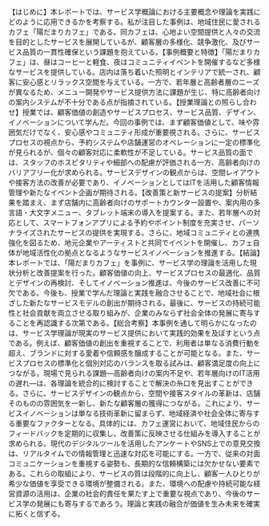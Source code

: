 【はじめに】本レポートでは、サービス学概論における主要概念や理論を実践にどのように応用できるかを考察する。私が注目した事例は、地域住民に愛されるカフェ「陽だまりカフェ」である。同カフェは、心地よい空間提供と人々の交流を目的としたサービスを展開しているが、顧客層の多様化、競争激化、及びサービス品質の一貫性確保という課題を抱えている。【事例概要と特徴】「陽だまりカフェ」は、昼はコーヒーと軽食、夜はコミュニティイベントを開催するなど多様なサービスを提供している。店内は落ち着いた照明とインテリアで統一され、顧客に安心感とリラックス空間を与えている。一方で、若年層と高齢者層のニーズが異なるため、メニュー開発やサービス提供方法に課題が生じ、特に高齢者向けの案内システムが不十分である点が指摘されている。【授業理論との照らし合わせ】授業では、顧客価値の創造やサービスプロセス、サービス品質、デザイン、イノベーションについて学んだ。今回の事例では、まず顧客価値として、味や雰囲気だけでなく、安心感やコミュニティ形成が重要視される。さらに、サービスプロセスの視点から、予約システムや店舗運営のオペレーションに一定の標準化が見られるが、個々の顧客対応に柔軟性が不足している。サービス品質の面では、スタッフのホスピタリティや細部への配慮が評価される一方、高齢者向けのバリアフリー化が求められる。サービスデザインの観点からは、空間レイアウトや接客方法の改善が必要であり、イノベーションとしてはITを活用した顧客情報管理や新たなイベント企画が期待される。【改善策と新サービスの提案】分析結果を踏まえ、まず店舗内に高齢者向けのサポートカウンター設置や、案内用の多言語・大文字メニュー、タブレット端末の導入を提案する。また、若年層への対応として、スマートフォンアプリによる予約やポイント制度を充実させ、パーソナライズされたサービスの提供を実現する。さらに、地域コミュニティとの連携強化を図るため、地元企業やアーティストと共同でイベントを開催し、カフェ自体が地域活性化の拠点となるようなサービスイノベーションを推進する。【結論】本レポートでは、「陽だまりカフェ」を事例に、サービス学の理論を活用した現状分析と改善提案を行った。顧客価値の向上、サービスプロセスの最適化、品質とデザインの再検討、そしてイノベーション推進は、今後のサービス改善に不可欠である。今後も、授業で学んだ理論と実践を融合させることで、地域社会に根ざした新たなサービスモデルの創出が期待される。最後に、サービスの持続可能性と社会貢献を両立させる取り組みが、企業のみならず社会全体の発展に寄与することを再認識する次第である。【総合考察】本事例を通して明らかになったのは、サービス学理論が現実のサービス提供において実践的効果を及ぼすという点である。例えば、顧客価値の創出を重視することで、利用者は単なる消費行動を超え、ブランドに対する愛着や信頼感を醸成することが可能となる。また、サービスプロセスの標準化と個別対応のバランスを取る試みは、顧客満足度の向上につながる。現場で見られる課題―高齢者向けの案内不足や、若年層向けのIT活用の遅れ―は、各理論を統合的に検討することで解決の糸口を見出すことができる。さらに、サービスデザインの観点から、空間や接客スタイルの革新は、店舗そのものの雰囲気を一新し、新たな顧客層の獲得につながる。これにより、サービスイノベーションは単なる技術革新に留まらず、地域経済や社会全体に寄与する重要なファクターとなる。具体的には、カフェ運営において、地域住民からのフィードバックを定期的に収集し、改善策に反映させる仕組みを導入することが求められる。現代のデジタルツールを活用したアンケートやSNS上での意見交換は、リアルタイムでの情報管理と迅速な対応を可能にする。一方で、従来の対面コミュニケーションを重視する姿勢も、長期的な信頼構築には欠かせない要素である。これらの取組により、サービスの質は段階的に向上し、顧客一人ひとりが希少な価値を享受できる環境が整備される。また、環境への配慮や持続可能な経営資源の活用は、企業の社会的責任を果たす上で重要な視点であり、今後のサービス学の発展にも寄与するであろう。理論と実践の融合が価値を生み未来を確実に拓くと信ずる。